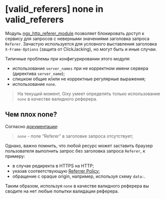# [valid_referers] none in valid_referers

Модуль [ngx_http_referer_module](http://nginx.org/ru/docs/http/ngx_http_referer_module.html) позволяет блокировать доступ к сервису для запросов с неверными значениями заголовка запроса `Referer`.
Зачастую используется для условного выставления заголовка `X-Frame-Options` (защита от ClickJacking), но могут быть и иные случаи.

Типичные проблемы при конфигурировании этого модуля:
  * использование `server_names` при не корректном имени сервера (директива `server_name`);
  * слишком общие и/или не корректные регулярные выражения;
  * использование `none`.

> На текущий момент, Gixy умеет определять только использование `none` в качестве валидного реферера.

## Чем плох none?
Согласно [документации](http://nginx.org/ru/docs/http/ngx_http_referer_module.html#valid_referers):
> `none` - поле “Referer” в заголовке запроса отсутствует;

Однако, важно помнить, что любой ресурс может заставить браузер пользователя выполнить запрос без заголовка запроса `Referer`, к примеру:
  - в случае редиректа в HTTPS на HTTP;
  - указав соответствующую [Referrer Policy](https://www.w3.org/TR/referrer-policy/);
  - обращение с opaque origin, например, используя схему `data:`.

Таким образом, используя `none` в качестве валидного реферера вы сводите на нет любые попытки валидации реферера.